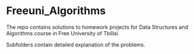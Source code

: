 # Freeuni_Algorithms
The repo contains solutions to homework projects for Data Structures and Algorithms course in Free University of Tbilisi.

Subfolders contain detailed explanation of the problems.
